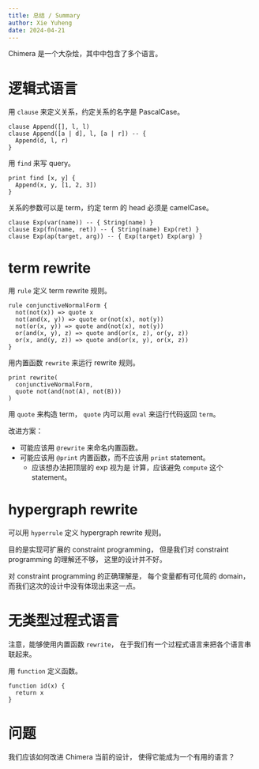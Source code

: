 ```yaml
---
title: 总结 / Summary
author: Xie Yuheng
date: 2024-04-21
---
```


Chimera 是一个大杂烩，其中中包含了多个语言。

# 逻辑式语言

用 `clause` 来定义关系，约定关系的名字是 PascalCase。

```chimera
clause Append([], l, l)
clause Append([a | d], l, [a | r]) -- {
  Append(d, l, r)
}
```

用 `find` 来写 query。

```chimera
print find [x, y] {
  Append(x, y, [1, 2, 3])
}
```

关系的参数可以是 term，约定 term 的 head 必须是 camelCase。

```chimera
clause Exp(var(name)) -- { String(name) }
clause Exp(fn(name, ret)) -- { String(name) Exp(ret) }
clause Exp(ap(target, arg)) -- { Exp(target) Exp(arg) }
```

# term rewrite

用 `rule` 定义 term rewrite 规则。

```chimera
rule conjunctiveNormalForm {
  not(not(x)) => quote x
  not(and(x, y)) => quote or(not(x), not(y))
  not(or(x, y)) => quote and(not(x), not(y))
  or(and(x, y), z) => quote and(or(x, z), or(y, z))
  or(x, and(y, z)) => quote and(or(x, y), or(x, z))
}
```

用内置函数 `rewrite` 来运行 rewrite 规则。

```chimera
print rewrite(
  conjunctiveNormalForm,
  quote not(and(not(A), not(B)))
)
```

用 `quote` 来构造 term，
`quote` 内可以用 `eval` 来运行代码返回 `term`。

改进方案：

- 可能应该用 `@rewrite` 来命名内置函数。
- 可能应该用 `@print` 内置函数，而不应该用 `print` statement。
  - 应该想办法把顶层的 exp 视为是 计算，应该避免 `compute` 这个 statement。

# hypergraph rewrite

可以用 `hyperrule` 定义 hypergraph rewrite 规则。

目的是实现可扩展的 constraint programming，
但是我们对 constraint programming 的理解还不够，
这里的设计并不好。

对 constraint programming 的正确理解是，
每个变量都有可化简的 domain，
而我们这次的设计中没有体现出来这一点。

# 无类型过程式语言

注意，能够使用内置函数 `rewrite`，
在于我们有一个过程式语言来把各个语言串联起来。

用 `function` 定义函数。

```chimera
function id(x) {
  return x
}
```

# 问题

我们应该如何改进 Chimera 当前的设计，
使得它能成为一个有用的语言？
